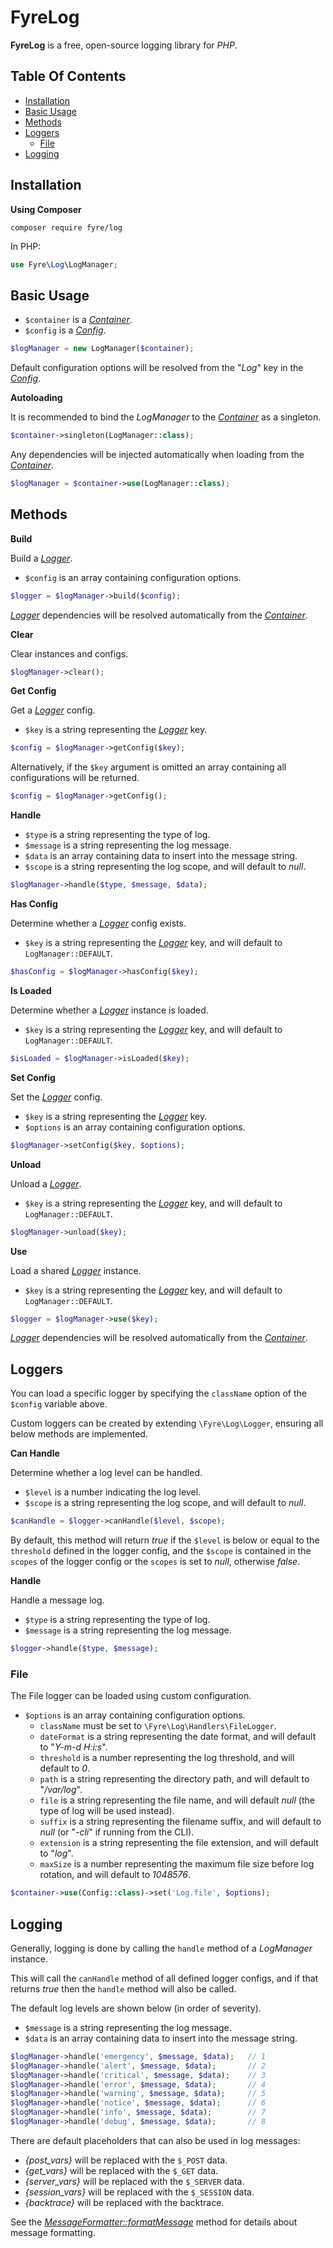 # FyreLog

**FyreLog** is a free, open-source logging library for *PHP*.


## Table Of Contents
- [Installation](#installation)
- [Basic Usage](#basic-usage)
- [Methods](#methods)
- [Loggers](#loggers)
    - [File](#file)
- [Logging](#logging)



## Installation

**Using Composer**

```
composer require fyre/log
```

In PHP:

```php
use Fyre\Log\LogManager;
```


## Basic Usage

- `$container` is a [*Container*](https://github.com/elusivecodes/FyreContainer).
- `$config` is a [*Config*](https://github.com/elusivecodes/FyreConfig).

```php
$logManager = new LogManager($container);
```

Default configuration options will be resolved from the "*Log*" key in the [*Config*](https://github.com/elusivecodes/FyreConfig).

**Autoloading**

It is recommended to bind the *LogManager* to the [*Container*](https://github.com/elusivecodes/FyreContainer) as a singleton.

```php
$container->singleton(LogManager::class);
```

Any dependencies will be injected automatically when loading from the [*Container*](https://github.com/elusivecodes/FyreContainer).

```php
$logManager = $container->use(LogManager::class);
```


## Methods

**Build**

Build a [*Logger*](#loggers).

- `$config` is an array containing configuration options.

```php
$logger = $logManager->build($config);
```

[*Logger*](#loggers) dependencies will be resolved automatically from the [*Container*](https://github.com/elusivecodes/FyreContainer).

**Clear**

Clear instances and configs.

```php
$logManager->clear();
```

**Get Config**

Get a [*Logger*](#loggers) config.

- `$key` is a string representing the [*Logger*](#loggers) key.

```php
$config = $logManager->getConfig($key);
```

Alternatively, if the `$key` argument is omitted an array containing all configurations will be returned.

```php
$config = $logManager->getConfig();
```

**Handle**

- `$type` is a string representing the type of log.
- `$message` is a string representing the log message.
- `$data` is an array containing data to insert into the message string.
- `$scope` is a string representing the log scope, and will default to *null*.

```php
$logManager->handle($type, $message, $data);
```

**Has Config**

Determine whether a [*Logger*](#loggers) config exists.

- `$key` is a string representing the [*Logger*](#loggers) key, and will default to `LogManager::DEFAULT`.

```php
$hasConfig = $logManager->hasConfig($key);
```

**Is Loaded**

Determine whether a [*Logger*](#loggers) instance is loaded.

- `$key` is a string representing the [*Logger*](#loggers) key, and will default to `LogManager::DEFAULT`.

```php
$isLoaded = $logManager->isLoaded($key);
```

**Set Config**

Set the [*Logger*](#loggers) config.

- `$key` is a string representing the [*Logger*](#loggers) key.
- `$options` is an array containing configuration options.

```php
$logManager->setConfig($key, $options);
```

**Unload**

Unload a [*Logger*](#loggers).

- `$key` is a string representing the [*Logger*](#loggers) key, and will default to `LogManager::DEFAULT`.

```php
$logManager->unload($key);
```

**Use**

Load a shared [*Logger*](#loggers) instance.

- `$key` is a string representing the [*Logger*](#loggers) key, and will default to `LogManager::DEFAULT`.

```php
$logger = $logManager->use($key);
```

[*Logger*](#loggers) dependencies will be resolved automatically from the [*Container*](https://github.com/elusivecodes/FyreContainer).


## Loggers

You can load a specific logger by specifying the `className` option of the `$config` variable above.

Custom loggers can be created by extending `\Fyre\Log\Logger`, ensuring all below methods are implemented.

**Can Handle**

Determine whether a log level can be handled.

- `$level` is a number indicating the log level.
- `$scope` is a string representing the log scope, and will default to *null*.

```php
$canHandle = $logger->canHandle($level, $scope);
```

By default, this method will return *true* if the `$level` is below or equal to the `threshold` defined in the logger config, and the `$scope` is contained in the `scopes` of the logger config or the `scopes` is set to *null*, otherwise *false*.

**Handle**

Handle a message log.

- `$type` is a string representing the type of log.
- `$message` is a string representing the log message.

```php
$logger->handle($type, $message);
```


### File

The File logger can be loaded using custom configuration.

- `$options` is an array containing configuration options.
    - `className` must be set to `\Fyre\Log\Handlers\FileLogger`.
    - `dateFormat` is a string representing the date format, and will default to "*Y-m-d H:i:s*".
    - `threshold` is a number representing the log threshold, and will default to *0*.
    - `path` is a string representing the directory path, and will default to "*/var/log*".
    - `file` is a string representing the file name, and will default *null* (the type of log will be used instead).
    - `suffix` is a string representing the filename suffix, and will default to *null* (or "*-cli*" if running from the CLI).
    - `extension` is a string representing the file extension, and will default to "*log*".
    - `maxSize` is a number representing the maximum file size before log rotation, and will default to *1048576*.

```php
$container->use(Config::class)->set('Log.file', $options);
```


## Logging

Generally, logging is done by calling the `handle` method of a *LogManager* instance.

This will call the `canHandle` method of all defined logger configs, and if that returns *true* then the `handle` method will also be called.

The default log levels are shown below (in order of severity).

- `$message` is a string representing the log message.
- `$data` is an array containing data to insert into the message string.

```php
$logManager->handle('emergency', $message, $data);   // 1
$logManager->handle('alert', $message, $data);       // 2
$logManager->handle('critical', $message, $data);    // 3
$logManager->handle('error', $message, $data);       // 4
$logManager->handle('warning', $message, $data);     // 5
$logManager->handle('notice', $message, $data);      // 6
$logManager->handle('info', $message, $data);        // 7
$logManager->handle('debug', $message, $data);       // 8
```

There are default placeholders that can also be used in log messages:

- *{post_vars}* will be replaced with the `$_POST` data.
- *{get_vars}* will be replaced with the `$_GET` data.
- *{server_vars}* will be replaced with the `$_SERVER` data.
- *{session_vars}* will be replaced with the `$_SESSION` data.
- *{backtrace}* will be replaced with the backtrace.

See the [*MessageFormatter::formatMessage*](https://www.php.net/manual/en/messageformatter.formatmessage.php) method for details about message formatting.